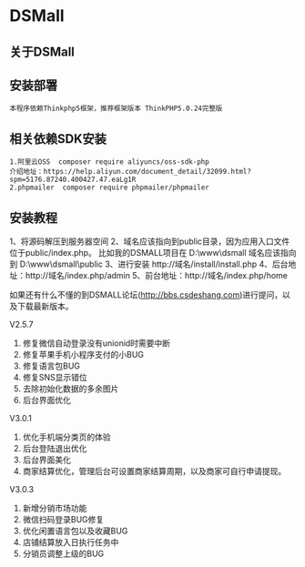 # DSMall
## 关于DSMall

## 安装部署
	本程序依赖Thinkphp5框架，推荐框架版本 ThinkPHP5.0.24完整版
	
## 相关依赖SDK安装
	1.阿里云OSS  composer require aliyuncs/oss-sdk-php   
	介绍地址：https://help.aliyun.com/document_detail/32099.html?spm=5176.87240.400427.47.eaLg1R
	2.phpmailer  composer require phpmailer/phpmailer

## 安装教程
1、将源码解压到服务器空间
2、域名应该指向到public目录，因为应用入口文件位于public/index.php。
比如我的DSMALL项目在  D:\www\dsmall  域名应该指向到 D:\www\dsmall\public
3、进行安装 http://域名/install/install.php
4、后台地址：http://域名/index.php/admin
5、前台地址：http://域名/index.php/home



如果还有什么不懂的到DSMALL论坛(http://bbs.csdeshang.com)进行提问，以及下载最新版本。



V2.5.7
1. 修复微信自动登录没有unionid时需要中断
2. 修复苹果手机小程序支付的小BUG
3. 修复语言包BUG
4. 修复SNS显示错位
5. 去除初始化数据的多余图片
6. 后台界面优化

V3.0.1
1. 优化手机端分类页的体验
2. 后台登陆退出优化
3. 后台界面美化
4. 商家结算优化，管理后台可设置商家结算周期，以及商家可自行申请提现。

V3.0.3
1. 新增分销市场功能
2. 微信扫码登录BUG修复
3. 优化闲置语言包以及收藏BUG
4. 店铺结算放入日执行任务中
5. 分销员调整上级的BUG